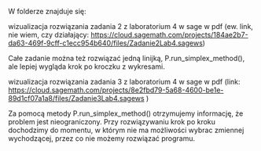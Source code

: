 W folderze znajduje się:

wizualizacja rozwiązania zadania 2 z laboratorium 4 w sage w pdf (ew. link, nie wiem, czy działający: https://cloud.sagemath.com/projects/184ae2b7-da63-469f-9cff-c1ecc954b640/files/Zadanie2Lab4.sagews)

Całe zadanie można też rozwiązać jedną linijką, P.run_simplex_method(), ale lepiej wygląda krok po kroczku z wykresami.

wizualizacja rozwiązania zadania 3 z laboratorium 4 w sage w pdf (link: https://cloud.sagemath.com/projects/8e2fbd79-5a68-4600-be1e-89d1cf07a1a8/files/Zadanie3Lab4.sagews )

Za pomocą metody P.run_simplex_method() otrzymujemy informację, że problem jest nieograniczony. Przy rozwiązywaniu krok po kroku dochodzimy do momentu, w którym nie ma możliwości wybrac zmiennej wychodzącej, przez co nie możemy rozwiązać programu.
